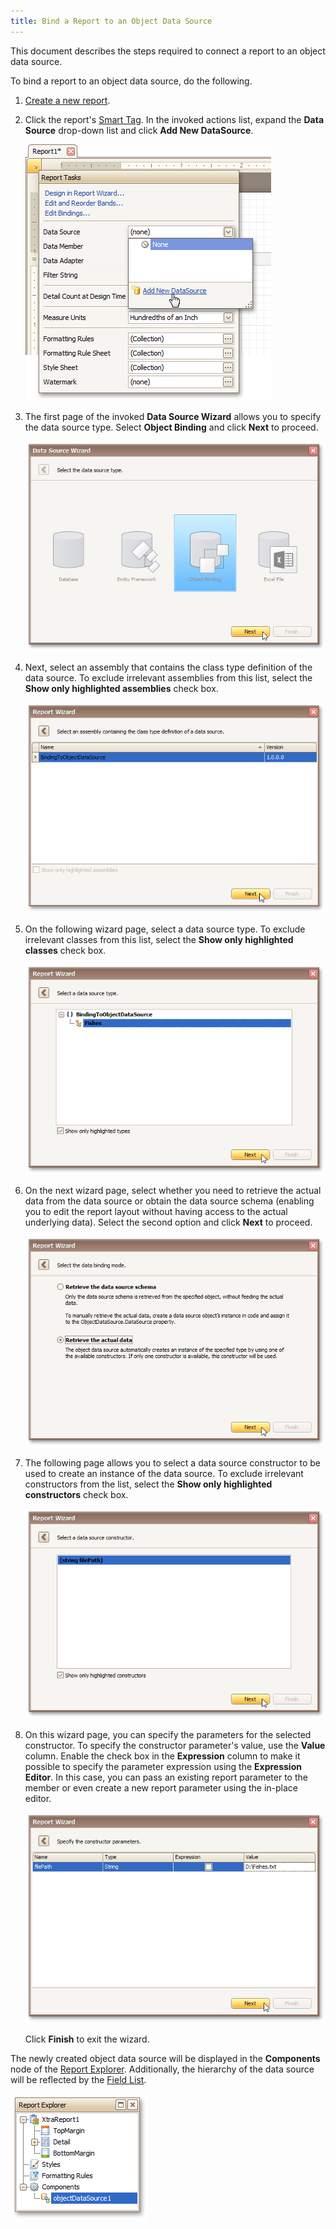 ```yaml
---
title: Bind a Report to an Object Data Source
---
```

This document describes the steps required to connect a report to an object data source.

To bind a report to an object data source, do the following.
1. [Create a new report](../../../../../../interface-elements-for-desktop/articles/report-designer/report-designer-for-winforms/create-reports/basic-operations/create-a-new-report.md).
2. Click the report's [Smart Tag](../../../../../../interface-elements-for-desktop/articles/report-designer/report-designer-for-winforms/report-designer-reference/report-designer-ui/smart-tag.md). In the invoked actions list, expand the **Data Source** drop-down list and click **Add New DataSource**.
	
	![RD_CreateReports_BindReport_0](../../../../../images/Img8330.png)
3. The first page of the invoked **Data Source Wizard** allows you to specify the data source type. Select **Object Binding** and click **Next** to proceed.
	
	![RD_BindReport_ObjDataSource_SelectDatasourceType](../../../../../images/Img122136.png)
4. Next, select an assembly that contains the class type definition of the data source. To exclude irrelevant assemblies from this list, select the **Show only highlighted assemblies** check box.
	
	![RD_ReportWizard_ObjSelectAssembly](../../../../../images/Img122109.png)
5. On the following wizard page, select a data source type. To exclude irrelevant classes from this list, select the **Show only highlighted classes** check box.
	
	![RD_ReportWizard_ObjSelectDataSourceType](../../../../../images/Img122110.png)
6. On the next wizard page, select whether you need to retrieve the actual data from the data source or obtain the data source schema (enabling you to edit the report layout without having access to the actual underlying data). Select the second option and click **Next** to proceed.
	
	![RD_ReportWizard_ObjDataBindingMode](../../../../../images/Img122113.png)
7. The following page allows you to select a data source constructor to be used to create an instance of the data source. To exclude irrelevant constructors from the list, select the **Show only highlighted constructors** check box.
	
	![RD_ReportWizard_ObjDataSourceConsturctor](../../../../../images/Img122114.png)
8. On this wizard page, you can specify the parameters for the selected constructor. To specify the constructor parameter's value, use the **Value** column. Enable the check box in the **Expression** column to make it possible to specify the parameter expression using the **Expression Editor**. In this case, you can pass an existing report parameter to the member or even create a new report parameter using the in-place editor.
	
	![RD_ReportWizard_ObjConstructorParameters](../../../../../images/Img122115.png)
	
	Click **Finish** to exit the wizard.

The newly created object data source will be displayed in the **Components** node of the [Report Explorer](../../../../../../interface-elements-for-desktop/articles/report-designer/report-designer-for-winforms/report-designer-reference/report-designer-ui/report-explorer.md). Additionally, the hierarchy of the data source will be reflected by the [Field List](../../../../../../interface-elements-for-desktop/articles/report-designer/report-designer-for-winforms/report-designer-reference/report-designer-ui/field-list.md).

![RD_ReportExplorer_ObjectDataSource](../../../../../images/Img122140.png)